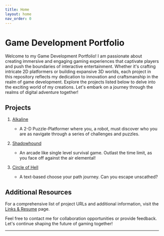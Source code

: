 ```yaml
---
title: Home
layout: home
nav_order: 0
---
```


# Game Development Portfolio

Welcome to my Game Development Portfolio! I am passionate about creating immersive and engaging gaming experiences that captivate players and push the boundaries of interactive entertainment. Whether it's crafting intricate 2D platformers or building expansive 3D worlds, each project in this repository reflects my dedication to innovation and craftsmanship in the realm of game development. Explore the projects listed below to delve into the exciting world of my creations. Let's embark on a journey through the realms of digital adventure together!

## Projects

1. [Alkaline](./docs/Alkaline/Alkaline.html)
   - A 2-D Puzzle-Platformer where you, a robot, must discover who you are as navigate through a series of challenges and puzzles.

2. [Shadowhound](./docs/Shadowhound/Shadowhound.html)
   - An arcade like single level survival game. Outlast the time limit, as you face off against the air elemental!

3. [Circle of Hell](./docs/Game%20Of%20Life/Game%20Of%20Life.html)
   - A text-based choose your path journey. Can you escape unscathed?

## Additional Resources

For a comprehensive list of project URLs and additional information, visit the [Links & Resume](docs/Resume.html) page.

Feel free to contact me for collaboration opportunities or provide feedback. Let's continue shaping the future of gaming together!



----

[Just the Docs]: https://just-the-docs.github.io/just-the-docs/
[GitHub Pages]: https://docs.github.com/en/pages
[README]: [https://github.com/just-the-docs/just-the-docs-template/blob/main/README.md](https://github.com/StungEye-RRC/Just-The-Docs-Template#readme)
[Jekyll]: https://jekyllrb.com
[Markdown Syntax]: https://docs.github.com/en/get-started/writing-on-github/getting-started-with-writing-and-formatting-on-github/basic-writing-and-formatting-syntax

